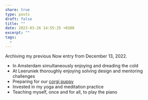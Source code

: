 ```yaml
---
share: true
type: posts
draft: false
title: ""
date: 2023-03-26 14:55:25 +0100
excerpt: ""
tags:
  - 
---
```


Archiving my previous Now entry from December 13, 2022.

- In Amsterdam simultaneously enjoying and dreading the cold
- At Leeruniek thoroughly enjoying solving design and mentoring challenges
- Preparing for our [corgi puppy](https://lemonade.waleson.us)
- Invested in my yoga and meditation practice
- Teaching myself, once and for all, to play the piano